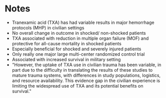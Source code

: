 # Notes

- Tranexamic acid (TXA) has had variable results in major hemorrhage protocols (MHP) in civilian settings
- No overall change in outcome in shocked/ non-shocked patients
- TXA associated with reduction in multiple organ failure (MOF) and protective for all-cause mortality in shocked patients
- Especially beneficial for shocked and severely injured patients
- Only really one major large multi-center randomized control trial
- Associated with increased survival in military setting
- "However, the uptake of TXA use in civilian trauma has been variable, in part due
to the difficulty in translating the results of these studies to mature
trauma systems, with differences in study populations, logistics, and
resource availability. This evidence gap in the civilian experience
is limiting the widespread use of TXA and its potential benefits on
survival."